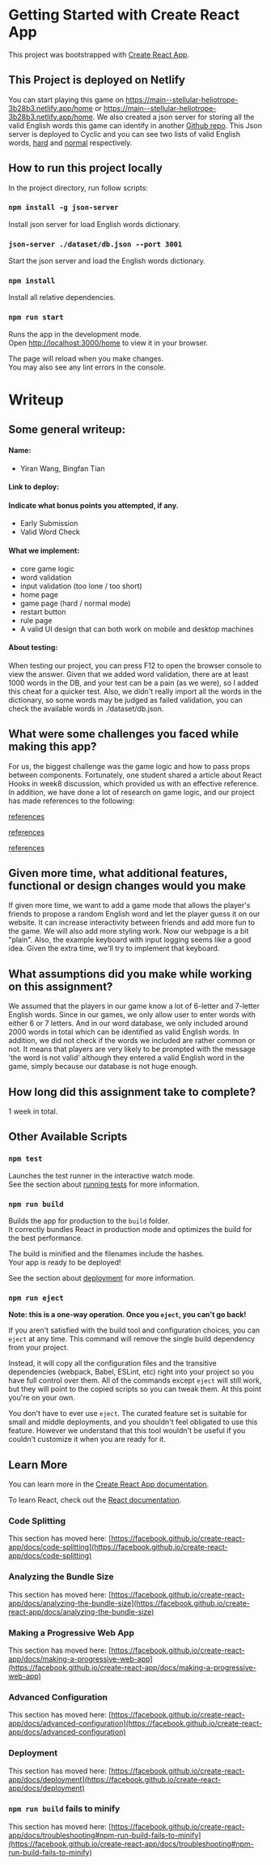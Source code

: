 # Getting Started with Create React App

This project was bootstrapped with [Create React App](https://github.com/facebook/create-react-app).

## This Project is deployed on Netlify

You can start playing this game on https://main--stellular-heliotrope-3b28b3.netlify.app/home or https://main--stellular-heliotrope-3b28b3.netlify.app/home. We also 
created a json server for storing all the valid English words this game can identify in another [Github repo](https://github.com/Yiranluc/Json-Server). This Json server is deployed to Cyclic and you can see two
lists of valid English words, [hard](https://upset-gold-stockings.cyclic.app/hard) and [normal](https://upset-gold-stockings.cyclic.app/normal) respectively.

## How to run this project locally

In the project directory, run follow scripts:

### `npm install -g json-server`
Install json server for load English words dictionary.

### `json-server ./dataset/db.json --port 3001`
Start the json server and load the English words dictionary.

### `npm install`
Install all relative dependencies.

### `npm run start`

Runs the app in the development mode.\
Open [http://localhost:3000/home](http://localhost:3000/home) to view it in your browser.

The page will reload when you make changes.\
You may also see any lint errors in the console.

# Writeup
## Some general writeup:
#### Name:
 - Yiran Wang, Bingfan Tian
#### Link to deploy:

#### Indicate what bonus points you attempted, if any.
 - Early Submission
 - Valid Word Check

#### What we implement:
 - core game logic
 - word validation
 - input validation (too lone / too short)
 - home page
 - game page (hard / normal mode)
 - restart button
 - rule page
 - A valid UI design that can both work on mobile and desktop machines
 
#### About testing:
When testing our project, you can press F12 to open the browser console to view the answer. Given that we added word validation, there are at least 1000 words in the DB, and your test can be a pain (as we were), so I added this cheat for a quicker test. Also, we didn't really import all the words in the dictionary, so some words may be judged as failed validation, you can check the available words in ./dataset/db.json.


## What were some challenges you faced while making this app?
For us, the biggest challenge was the game logic and how to pass props between components. Fortunately, one student shared a article about React Hooks in week8 discussion, which provided us with an effective reference. In addition, we have done a lot of research on game logic, and our project has made references to the following:

[references](https://kennethscoggins.medium.com/how-to-build-wordle-using-reactjs-and-about-200-lines-of-sloppy-code-3da3ef47013f)

[references](https://www.youtube.com/watch?v=s-1vuA92RJY)

[references](https://www.reactnativeschool.com/build-a-wordle-clone-with-react-native)

## Given more time, what additional features, functional or design changes would you make

If given more time, we want to add a game mode that allows the player's friends to propose a random English word and let the player guess it on our website. It can increase interactivity between friends and add more fun to the game. We will also add more styling work. Now our webpage is a bit "plain". Also, the example keyboard with input logging seems like a good idea. Given the extra time, we'll try to implement that keyboard.


## What assumptions did you make while working on this assignment?

We assumed that the players in our game know a lot of 6-letter and 7-letter English words. Since in our games, we only allow user to enter words with either 6 or 7 letters. And in our word database, we only included around 2000 words in total which can be identified as valid English words. In addition, we did not check if the words we included are rather common or not. It means that players are very likely to be prompted with the message 'the word is not valid' although they entered a valid English word in the game, simply because our database is not huge enough.

## How long did this assignment take to complete?

1 week in total.

## Other Available Scripts

### `npm test`

Launches the test runner in the interactive watch mode.\
See the section about [running tests](https://facebook.github.io/create-react-app/docs/running-tests) for more information.

### `npm run build`

Builds the app for production to the `build` folder.\
It correctly bundles React in production mode and optimizes the build for the best performance.

The build is minified and the filenames include the hashes.\
Your app is ready to be deployed!

See the section about [deployment](https://facebook.github.io/create-react-app/docs/deployment) for more information.

### `npm run eject`

**Note: this is a one-way operation. Once you `eject`, you can't go back!**

If you aren't satisfied with the build tool and configuration choices, you can `eject` at any time. This command will remove the single build dependency from your project.

Instead, it will copy all the configuration files and the transitive dependencies (webpack, Babel, ESLint, etc) right into your project so you have full control over them. All of the commands except `eject` will still work, but they will point to the copied scripts so you can tweak them. At this point you're on your own.

You don't have to ever use `eject`. The curated feature set is suitable for small and middle deployments, and you shouldn't feel obligated to use this feature. However we understand that this tool wouldn't be useful if you couldn't customize it when you are ready for it.

## Learn More

You can learn more in the [Create React App documentation](https://facebook.github.io/create-react-app/docs/getting-started).

To learn React, check out the [React documentation](https://reactjs.org/).

### Code Splitting

This section has moved here: [https://facebook.github.io/create-react-app/docs/code-splitting](https://facebook.github.io/create-react-app/docs/code-splitting)

### Analyzing the Bundle Size

This section has moved here: [https://facebook.github.io/create-react-app/docs/analyzing-the-bundle-size](https://facebook.github.io/create-react-app/docs/analyzing-the-bundle-size)

### Making a Progressive Web App

This section has moved here: [https://facebook.github.io/create-react-app/docs/making-a-progressive-web-app](https://facebook.github.io/create-react-app/docs/making-a-progressive-web-app)

### Advanced Configuration

This section has moved here: [https://facebook.github.io/create-react-app/docs/advanced-configuration](https://facebook.github.io/create-react-app/docs/advanced-configuration)

### Deployment

This section has moved here: [https://facebook.github.io/create-react-app/docs/deployment](https://facebook.github.io/create-react-app/docs/deployment)

### `npm run build` fails to minify

This section has moved here: [https://facebook.github.io/create-react-app/docs/troubleshooting#npm-run-build-fails-to-minify](https://facebook.github.io/create-react-app/docs/troubleshooting#npm-run-build-fails-to-minify)
